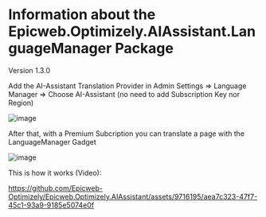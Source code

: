 # Information about the Epicweb.Optimizely.AIAssistant.LanguageManager Package

Version 1.3.0

Add the AI-Assistant Translation Provider in Admin Settings => Language Manager => Choose AI-Assistant (no need to add Subscription Key nor Region)

![image](https://github.com/Epicweb-Optimizely/Epicweb.Optimizely.AIAssistant/assets/9716195/3f2910ce-7f90-4e29-aef7-27d9a58a7b0a)

After that, with a Premium Subcription you can translate a page with the LanguageManager Gadget

![image](https://github.com/Epicweb-Optimizely/Epicweb.Optimizely.AIAssistant/assets/9716195/b84e5b60-d75c-4d2e-ab0f-1e2edfd570a6)


This is how it works (Video):

https://github.com/Epicweb-Optimizely/Epicweb.Optimizely.AIAssistant/assets/9716195/aea7c323-47f7-45c1-93a9-9185e5074e0f

